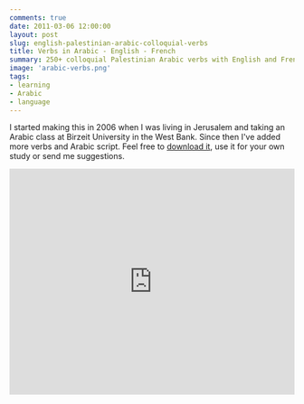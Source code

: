```yaml
---
comments: true
date: 2011-03-06 12:00:00
layout: post
slug: english-palestinian-arabic-colloquial-verbs
title: Verbs in Arabic - English - French
summary: 250+ colloquial Palestinian Arabic verbs with English and French translations
image: 'arabic-verbs.png'
tags:
- learning
- Arabic
- language
---
```


I started making this in 2006 when I was living in Jerusalem and taking an Arabic class at Birzeit University in the West Bank.
Since then I've added more verbs and Arabic script. Feel free to [download it][], use it for your own study or send me suggestions.

<iframe width='100%' height='400' frameborder='0'
src='https://docs.google.com/spreadsheet/pub?hl=en&hl=en&key=0AjcxMyPibFlLcExRRllzTGlyNGM0MUVpcmpEWkhxS2c&output=html&widget=true'></iframe>

[download it]: https://docs.google.com/spreadsheet/ccc?key=0AjcxMyPibFlLcExRRllzTGlyNGM0MUVpcmpEWkhxS2c&usp=sharing